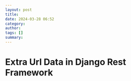 ```yaml
---
layout: post
title:  
date: 2024-03-28 06:52
category: 
author: 
tags: []
summary: 
---
```


# Extra Url Data in Django Rest Framework

